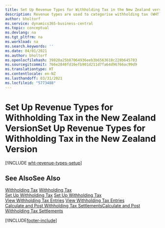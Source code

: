 ```yaml
---
title: Set Up Revenue Types for Withholding Tax in the New Zealand version
description: Revenue types are used to categorise withholding tax (WHT) entries and are used for WHT certificates in the New Zealand version.
author: bholtorf
ms.service: dynamics365-business-central
ms.topic: conceptual
ms.devlang: na
ms.tgt_pltfrm: na
ms.workload: na
ms.search.keywords: ''
ms.date: 04/01/2021
ms.author: bholtorf
ms.openlocfilehash: 39820a25b87064936eeb3b6563618c228b645783
ms.sourcegitcommit: 766e2840fd16efb901d211d7fa64d96766ac99d9
ms.translationtype: HT
ms.contentlocale: en-NZ
ms.lasthandoff: 03/31/2021
ms.locfileid: "5773488"
---
```

# <a name="set-up-revenue-types-for-withholding-tax-in-the-new-zealand-version"></a><span data-ttu-id="a8172-103">Set Up Revenue Types for Withholding Tax in the New Zealand Version</span><span class="sxs-lookup"><span data-stu-id="a8172-103">Set Up Revenue Types for Withholding Tax in the New Zealand Version</span></span>

[!INCLUDE [wht-revenue-types-setup](../includes/AUNZ/wht-revenue-types-setup.md)]

## <a name="see-also"></a><span data-ttu-id="a8172-104">See Also</span><span class="sxs-lookup"><span data-stu-id="a8172-104">See Also</span></span>

<span data-ttu-id="a8172-105">[Withholding Tax](withholding-tax.md) </span><span class="sxs-lookup"><span data-stu-id="a8172-105">[Withholding Tax](withholding-tax.md) </span></span>  
<span data-ttu-id="a8172-106">[Set Up Withholding Tax](how-to-set-up-withholding-tax.md) </span><span class="sxs-lookup"><span data-stu-id="a8172-106">[Set Up Withholding Tax](how-to-set-up-withholding-tax.md) </span></span>  
<span data-ttu-id="a8172-107">[View Withholding Tax Entries](how-to-view-withholding-tax-entries.md) </span><span class="sxs-lookup"><span data-stu-id="a8172-107">[View Withholding Tax Entries](how-to-view-withholding-tax-entries.md) </span></span>  
[<span data-ttu-id="a8172-108">Calculate and Post Withholding Tax Settlements</span><span class="sxs-lookup"><span data-stu-id="a8172-108">Calculate and Post Withholding Tax Settlements</span></span>](how-to-calculate-and-post-withholding-tax-settlements.md)


[!INCLUDE[footer-include](../../includes/footer-banner.md)]